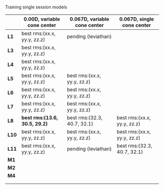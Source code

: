 Training single session models

|         | 0.00D,  variable cone center    | 0.067D, variable cone center | 0.067D, single cone center  |
| ------- | ------------------------------- | ---------------------------- | --------------------------- |
| **L1**  | best rms:(xx.x, yy.y, zz.z)     | pending (leviathan)          |                             |
| **L3**  | best rms:(xx.x, yy.y, zz.z)     |                              |                             |
| **L4**  | best rms:(xx.x, yy.y, zz.z)     |                              |                             |
| **L5**  | best rms:(xx.x, yy.y, zz.z)     | best rms:(xx.x, yy.y, zz.z)  |                             |
| **L6**  | best rms:(xx.x, yy.y, zz.z)     | best rms:(xx.x, yy.y, zz.z)  |                             |
| **L7**  | best rms:(xx.x, yy.y, zz.z)     | best rms:(xx.x, yy.y, zz.z)  |                             |
| **L8**  | **best rms:(13.6, 30.5, 29.2)** | best rms:(32.3, 40.7, 32.1)  | best rms:(xx.x, yy.y, zz.z) |
| **L10** | best rms:(xx.x, yy.y, zz.z)     | best rms:(xx.x, yy.y, zz.z)  | best rms:(xx.x, yy.y, zz.z) |
| **L11** | best rms:(xx.x, yy.y, zz.z)     | pending (leviathan)          | best rms:(32.3, 40.7, 32.1) |
| **M1**  |                                 |                              |                             |
| **M2**  |                                 |                              |                             |
| **M4**  |                                 |                              |                             |
|         |                                 |                              |                             |
|         |                                 |                              |                             |

